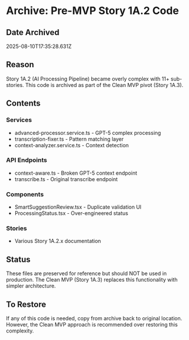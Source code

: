# Archive: Pre-MVP Story 1A.2 Code

## Date Archived
2025-08-10T17:35:28.631Z

## Reason
Story 1A.2 (AI Processing Pipeline) became overly complex with 11+ sub-stories.
This code is archived as part of the Clean MVP pivot (Story 1A.3).

## Contents

### Services
- advanced-processor.service.ts - GPT-5 complex processing
- transcription-fixer.ts - Pattern matching layer  
- context-analyzer.service.ts - Context detection

### API Endpoints
- context-aware.ts - Broken GPT-5 context endpoint
- transcribe.ts - Original transcribe endpoint

### Components
- SmartSuggestionReview.tsx - Duplicate validation UI
- ProcessingStatus.tsx - Over-engineered status

### Stories
- Various Story 1A.2.x documentation

## Status
These files are preserved for reference but should NOT be used in production.
The Clean MVP (Story 1A.3) replaces this functionality with simpler architecture.

## To Restore
If any of this code is needed, copy from archive back to original location.
However, the Clean MVP approach is recommended over restoring this complexity.
